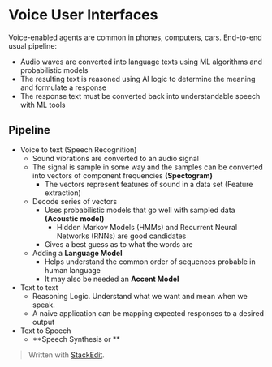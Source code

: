 
# Voice User Interfaces

Voice-enabled agents are common in phones, computers, cars. 
End-to-end usual pipeline:
- Audio waves are converted into language texts using ML algorithms and probabilistic models
- The resulting text is reasoned using AI logic to determine the meaning and formulate a response
- The response text must be converted back into understandable speech with ML tools

## Pipeline
- Voice to text (Speech Recognition)
	- Sound vibrations are converted to an audio signal
	- The signal is sample in some way and the samples can be converted into vectors of component frequencies **(Spectogram)**
		- The vectors represent features of sound in a data set (Feature extraction)
	- Decode series of vectors
		- Uses probabilistic models that go well with sampled data **(Acoustic model)**
			- Hidden Markov Models (HMMs) and Recurrent Neural Networks (RNNs) are good candidates
		- Gives a best guess as to what the words are
	- Adding a **Language Model**
		- Helps understand the common order of sequences probable in human language
		- It may also be needed an **Accent Model**
- Text to text 
	- Reasoning Logic. Understand what we want and mean when we speak.
	- A naive application can be mapping expected responses to a desired output
- Text to Speech
	- **Speech Synthesis or **
> Written with [StackEdit](https://stackedit.io/).
<!--stackedit_data:
eyJoaXN0b3J5IjpbMjIwMjU5ODM0XX0=
-->